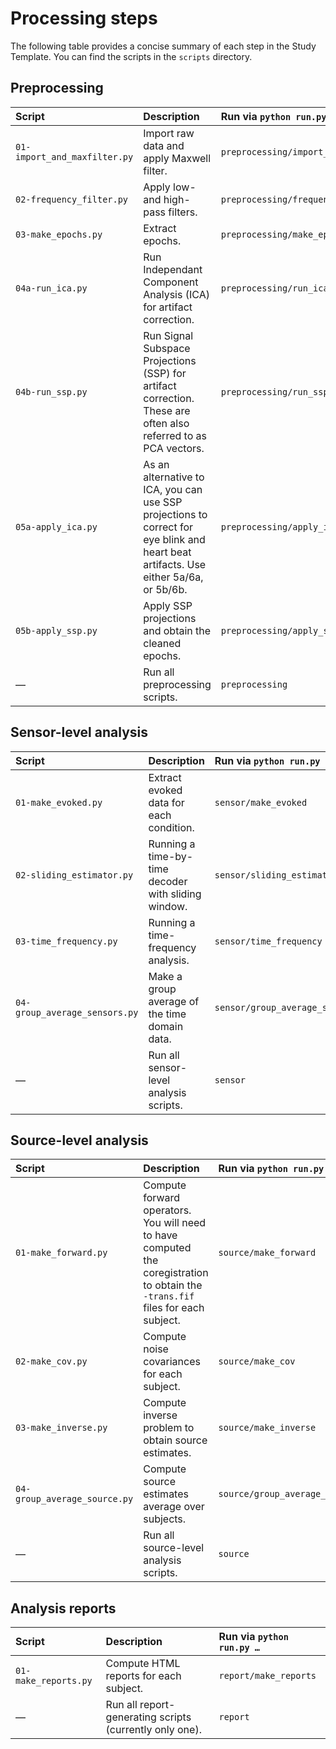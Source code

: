 Processing steps
================

The following table provides a concise summary of each step in the Study
Template. You can find the scripts in the `scripts` directory.

Preprocessing
-------------

| Script | Description | Run via `python run.py …` |
|:-----------|:---------------------|:--------------------------|
| `01-import_and_maxfilter.py` | Import raw data and apply Maxwell filter. | `preprocessing/import_and_maxfilter` |
| `02-frequency_filter.py` | Apply low- and high-pass filters. | `preprocessing/frequency_filter` |
| `03-make_epochs.py` | Extract epochs. | `preprocessing/make_epochs` |
| `04a-run_ica.py` | Run Independant Component Analysis (ICA) for artifact correction. | `preprocessing/run_ica` |
| `04b-run_ssp.py` | Run Signal Subspace Projections (SSP) for artifact correction. These are often also referred to as PCA vectors. | `preprocessing/run_ssp` |
| `05a-apply_ica.py` | As an alternative to ICA, you can use SSP projections to correct for eye blink and heart beat artifacts. Use either 5a/6a, or 5b/6b. | `preprocessing/apply_ica` |
| `05b-apply_ssp.py` | Apply SSP projections and obtain the cleaned epochs.  | `preprocessing/apply_ssp` |
| — | Run all preprocessing scripts.  | `preprocessing` |

Sensor-level analysis
---------------------

| Script | Description | Run via `python run.py …` |
|:-----------|:---------------------|:--------------------------|
| `01-make_evoked.py` | Extract evoked data for each condition. | `sensor/make_evoked` |
| `02-sliding_estimator.py` | Running a time-by-time decoder with sliding window. | `sensor/sliding_estimator` |
| `03-time_frequency.py` | Running a time-frequency analysis. | `sensor/time_frequency` |
| `04-group_average_sensors.py` | Make a group average of the time domain data. | `sensor/group_average_sensors` |
| — | Run all sensor-level analysis scripts. | `sensor` |

Source-level analysis
---------------------

| Script | Description | Run via `python run.py …` |
|:-----------|:---------------------|:--------------------------|
| `01-make_forward.py` | Compute forward operators. You will need to have computed the coregistration to obtain the `-trans.fif` files for each subject. | `source/make_forward` |
| `02-make_cov.py` | Compute noise covariances for each subject. | `source/make_cov` |
| `03-make_inverse.py` | Compute inverse problem to obtain source estimates. | `source/make_inverse` |
| `04-group_average_source.py` | Compute source estimates average over subjects. | `source/group_average_source` |
| — | Run all source-level analysis scripts. | `source` |

Analysis reports
----------------

| Script | Description | Run via `python run.py …` |
|:-----------|:---------------------|:--------------------------|
| `01-make_reports.py` | Compute HTML reports for each subject. | `report/make_reports`
| — | Run all report-generating scripts (currently only one). | `report`
